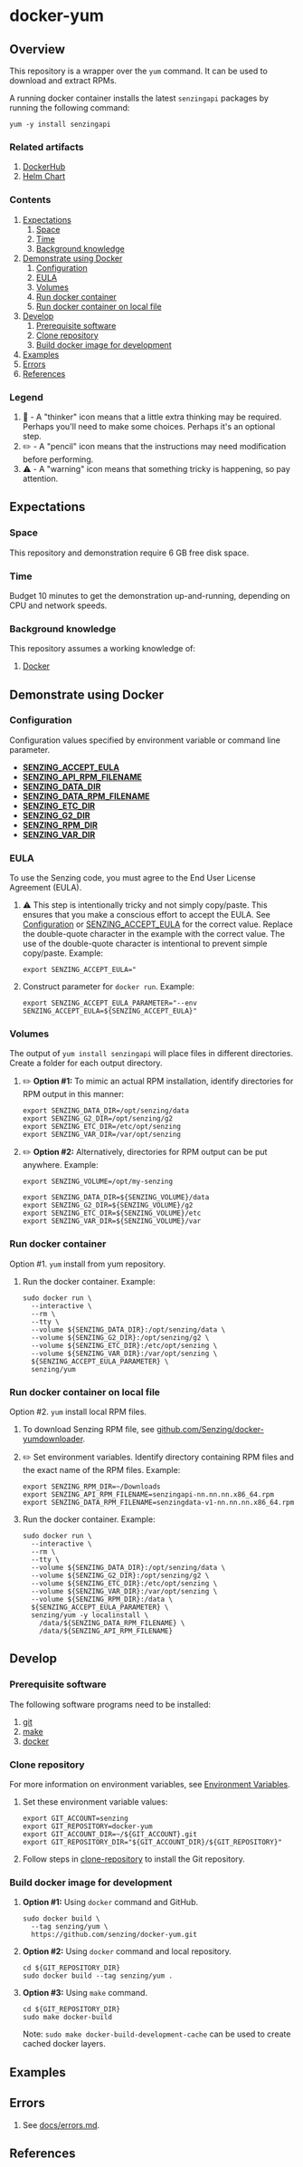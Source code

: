# docker-yum

## Overview

This repository is a wrapper over the `yum` command.
It can be used to download and extract RPMs.

A running docker container installs the latest `senzingapi`
packages by running the following command:

```console
yum -y install senzingapi
```

### Related artifacts

1. [DockerHub](https://hub.docker.com/r/senzing/yum)
1. [Helm Chart](https://github.com/Senzing/charts/tree/master/charts/senzing-yum)

### Contents

1. [Expectations](#expectations)
    1. [Space](#space)
    1. [Time](#time)
    1. [Background knowledge](#background-knowledge)
1. [Demonstrate using Docker](#demonstrate-using-docker)
    1. [Configuration](#configuration)
    1. [EULA](#eula)
    1. [Volumes](#volumes)
    1. [Run docker container](#run-docker-container)
    1. [Run docker container on local file](#run-docker-container-on-local-file)
1. [Develop](#develop)
    1. [Prerequisite software](#prerequisite-software)
    1. [Clone repository](#clone-repository)
    1. [Build docker image for development](#build-docker-image-for-development)
1. [Examples](#examples)
1. [Errors](#errors)
1. [References](#references)

### Legend

1. :thinking: - A "thinker" icon means that a little extra thinking may be required.
   Perhaps you'll need to make some choices.
   Perhaps it's an optional step.
1. :pencil2: - A "pencil" icon means that the instructions may need modification before performing.
1. :warning: - A "warning" icon means that something tricky is happening, so pay attention.

## Expectations

### Space

This repository and demonstration require 6 GB free disk space.

### Time

Budget 10 minutes to get the demonstration up-and-running, depending on CPU and network speeds.

### Background knowledge

This repository assumes a working knowledge of:

1. [Docker](https://github.com/Senzing/knowledge-base/blob/master/WHATIS/docker.md)

## Demonstrate using Docker

### Configuration

Configuration values specified by environment variable or command line parameter.

- **[SENZING_ACCEPT_EULA](https://github.com/Senzing/knowledge-base/blob/master/lists/environment-variables.md#senzing_accept_eula)**
- **[SENZING_API_RPM_FILENAME](https://github.com/Senzing/knowledge-base/blob/master/lists/environment-variables.md#senzing_api_rpm_filename)**
- **[SENZING_DATA_DIR](https://github.com/Senzing/knowledge-base/blob/master/lists/environment-variables.md#senzing_data_dir)**
- **[SENZING_DATA_RPM_FILENAME](https://github.com/Senzing/knowledge-base/blob/master/lists/environment-variables.md#senzing_data_rpm_filename)**
- **[SENZING_ETC_DIR](https://github.com/Senzing/knowledge-base/blob/master/lists/environment-variables.md#senzing_etc_dir)**
- **[SENZING_G2_DIR](https://github.com/Senzing/knowledge-base/blob/master/lists/environment-variables.md#senzing_g2_dir)**
- **[SENZING_RPM_DIR](https://github.com/Senzing/knowledge-base/blob/master/lists/environment-variables.md#senzing_rpm_dir)**
- **[SENZING_VAR_DIR](https://github.com/Senzing/knowledge-base/blob/master/lists/environment-variables.md#senzing_var_dir)**

### EULA

To use the Senzing code, you must agree to the End User License Agreement (EULA).

1. :warning: This step is intentionally tricky and not simply copy/paste.
   This ensures that you make a conscious effort to accept the EULA.
   See [Configuration](#configuration) or
   [SENZING_ACCEPT_EULA](https://github.com/Senzing/knowledge-base/blob/master/lists/environment-variables.md#senzing_accept_eula)
   for the correct value.
   Replace the double-quote character in the example with the correct value.
   The use of the double-quote character is intentional to prevent simple copy/paste.
   Example:

    ```console
    export SENZING_ACCEPT_EULA="
    ```

1. Construct parameter for `docker run`.
   Example:

    ```console
    export SENZING_ACCEPT_EULA_PARAMETER="--env SENZING_ACCEPT_EULA=${SENZING_ACCEPT_EULA}"
    ```

### Volumes

The output of `yum install senzingapi` will place files in different directories.
Create a folder for each output directory.

1. :pencil2: **Option #1:**
   To mimic an actual RPM installation,
   identify directories for RPM output in this manner:

    ```console
    export SENZING_DATA_DIR=/opt/senzing/data
    export SENZING_G2_DIR=/opt/senzing/g2
    export SENZING_ETC_DIR=/etc/opt/senzing
    export SENZING_VAR_DIR=/var/opt/senzing
    ```

1. :pencil2: **Option #2:**
   Alternatively, directories for RPM output can be put anywhere.
   Example:

    ```console
    export SENZING_VOLUME=/opt/my-senzing

    export SENZING_DATA_DIR=${SENZING_VOLUME}/data
    export SENZING_G2_DIR=${SENZING_VOLUME}/g2
    export SENZING_ETC_DIR=${SENZING_VOLUME}/etc
    export SENZING_VAR_DIR=${SENZING_VOLUME}/var
    ```

### Run docker container

Option #1. `yum` install from yum repository.

1. Run the docker container.
   Example:

    ```console
    sudo docker run \
      --interactive \
      --rm \
      --tty \
      --volume ${SENZING_DATA_DIR}:/opt/senzing/data \
      --volume ${SENZING_G2_DIR}:/opt/senzing/g2 \
      --volume ${SENZING_ETC_DIR}:/etc/opt/senzing \
      --volume ${SENZING_VAR_DIR}:/var/opt/senzing \
      ${SENZING_ACCEPT_EULA_PARAMETER} \
      senzing/yum
    ```

### Run docker container on local file

Option #2. `yum` install local RPM files.

1. To download Senzing RPM file, see
   [github.com/Senzing/docker-yumdownloader](https://github.com/Senzing/docker-yumdownloader).

1. :pencil2: Set environment variables.
   Identify directory containing RPM files
   and the exact name of the RPM files.
   Example:

    ```console
    export SENZING_RPM_DIR=~/Downloads
    export SENZING_API_RPM_FILENAME=senzingapi-nn.nn.nn.x86_64.rpm
    export SENZING_DATA_RPM_FILENAME=senzingdata-v1-nn.nn.nn.x86_64.rpm
    ```

1. Run the docker container.
   Example:

    ```console
    sudo docker run \
      --interactive \
      --rm \
      --tty \
      --volume ${SENZING_DATA_DIR}:/opt/senzing/data \
      --volume ${SENZING_G2_DIR}:/opt/senzing/g2 \
      --volume ${SENZING_ETC_DIR}:/etc/opt/senzing \
      --volume ${SENZING_VAR_DIR}:/var/opt/senzing \
      --volume ${SENZING_RPM_DIR}:/data \
      ${SENZING_ACCEPT_EULA_PARAMETER} \
      senzing/yum -y localinstall \
        /data/${SENZING_DATA_RPM_FILENAME} \
        /data/${SENZING_API_RPM_FILENAME}
    ```

## Develop

### Prerequisite software

The following software programs need to be installed:

1. [git](https://github.com/Senzing/knowledge-base/blob/master/HOWTO/install-git.md)
1. [make](https://github.com/Senzing/knowledge-base/blob/master/HOWTO/install-make.md)
1. [docker](https://github.com/Senzing/knowledge-base/blob/master/HOWTO/install-docker.md)

### Clone repository

For more information on environment variables,
see [Environment Variables](https://github.com/Senzing/knowledge-base/blob/master/lists/environment-variables.md).

1. Set these environment variable values:

    ```console
    export GIT_ACCOUNT=senzing
    export GIT_REPOSITORY=docker-yum
    export GIT_ACCOUNT_DIR=~/${GIT_ACCOUNT}.git
    export GIT_REPOSITORY_DIR="${GIT_ACCOUNT_DIR}/${GIT_REPOSITORY}"
    ```

1. Follow steps in [clone-repository](https://github.com/Senzing/knowledge-base/blob/master/HOWTO/clone-repository.md) to install the Git repository.

### Build docker image for development

1. **Option #1:** Using `docker` command and GitHub.

    ```console
    sudo docker build \
      --tag senzing/yum \
      https://github.com/senzing/docker-yum.git
    ```

1. **Option #2:** Using `docker` command and local repository.

    ```console
    cd ${GIT_REPOSITORY_DIR}
    sudo docker build --tag senzing/yum .
    ```

1. **Option #3:** Using `make` command.

    ```console
    cd ${GIT_REPOSITORY_DIR}
    sudo make docker-build
    ```

    Note: `sudo make docker-build-development-cache` can be used to create cached docker layers.

## Examples

## Errors

1. See [docs/errors.md](docs/errors.md).

## References
